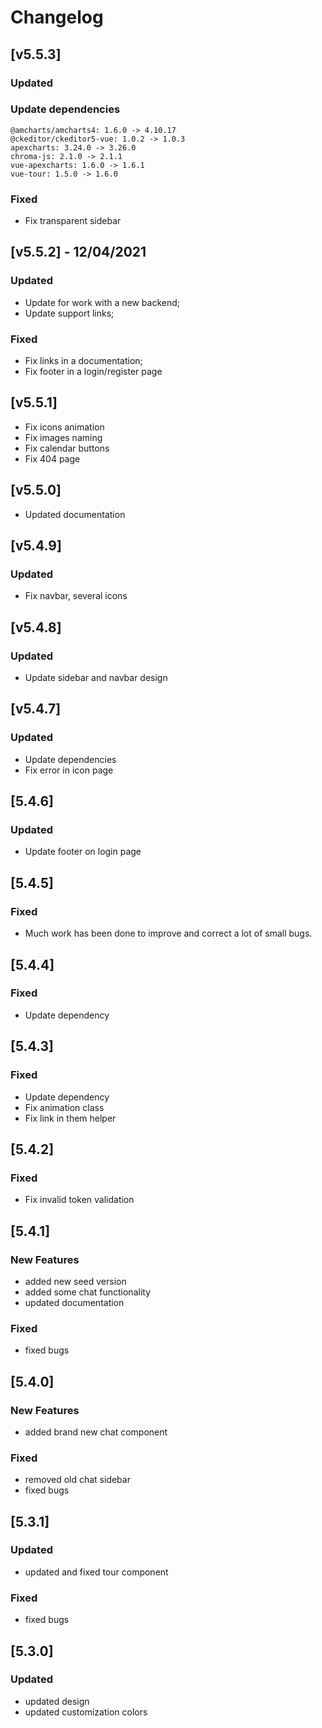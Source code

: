 # Changelog

## [v5.5.3]

### Updated
### Update dependencies
  
    @amcharts/amcharts4: 1.6.0 -> 4.10.17
    @ckeditor/ckeditor5-vue: 1.0.2 -> 1.0.3
    apexcharts: 3.24.0 -> 3.26.0
    chroma-js: 2.1.0 -> 2.1.1
    vue-apexcharts: 1.6.0 -> 1.6.1
    vue-tour: 1.5.0 -> 1.6.0

### Fixed
- Fix transparent sidebar

## [v5.5.2]  - 12/04/2021

### Updated
- Update for work with a new backend;
- Update support links;

### Fixed
- Fix links in a documentation;
- Fix footer in a login/register page

## [v5.5.1]

- Fix icons animation
- Fix images naming
- Fix calendar buttons
- Fix 404 page

## [v5.5.0]

- Updated documentation

## [v5.4.9]

### Updated
- Fix navbar, several icons

## [v5.4.8]

### Updated
- Update sidebar and navbar design

## [v5.4.7]

### Updated
- Update dependencies
- Fix error in icon page

## [5.4.6]

### Updated

- Update footer on login page

## [5.4.5]

### Fixed

- Much work has been done to improve and correct a lot of small bugs.

## [5.4.4]

### Fixed

- Update dependency

## [5.4.3]

### Fixed

- Update dependency
- Fix animation class
- Fix link in them helper

## [5.4.2]

### Fixed

- Fix invalid token validation

## [5.4.1]

### New Features

- added new seed version
- added some chat functionality
- updated documentation

### Fixed

- fixed bugs

## [5.4.0]

### New Features

- added brand new chat component

### Fixed

- removed old chat sidebar
- fixed bugs

## [5.3.1]

### Updated

- updated and fixed tour component

### Fixed

- fixed bugs

## [5.3.0]

### Updated

- updated design
- updated customization colors
